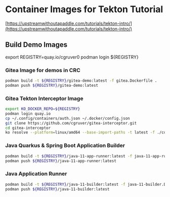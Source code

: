 # Container Images for Tekton Tutorial

[https://upstreamwithoutapaddle.com/tutorials/tekton-intro/](https://upstreamwithoutapaddle.com/tutorials/tekton-intro/)

## Build Demo Images

export REGISTRY=quay.io/cgruver0
podman login ${REGISTRY}

### Gitea Image for demos in CRC

```bash
podman build -t ${REGISTRY}/gitea-demo:latest -f gitea.Dockerfile .
podman push ${REGISTRY}/gitea-demo:latest
```

### Gitea Tekton Interceptor Image

```bash
export KO_DOCKER_REPO=${REGISTRY}
podman login quay.io
cp ~/.config/containers/auth.json ~/.docker/config.json
git clone https://github.com/cgruver/gitea-interceptor.git
cd gitea-interceptor
ko resolve --platform=linux/amd64 --base-import-paths -t latest -f ./config > /tmp/gitea-interceptor.yaml
```

### Java Quarkus & Spring Boot Application Builder

```bash
podman build -t ${REGISTRY}/java-11-app-runner:latest -f java-11-app-runner.Dockerfile .
podman push ${REGISTRY}/java-11-app-runner:latest
```

### Java Application Runner

```bash
podman build -t ${REGISTRY}/java-11-builder:latest -f java-11-builder.Dockerfile .
podman push ${REGISTRY}/java-11-builder:latest
```
